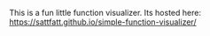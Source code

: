 This is a fun little function visualizer. Its hosted here: https://sattfatt.github.io/simple-function-visualizer/
